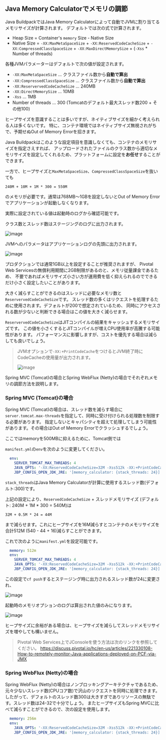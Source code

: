 ## Java Memory Calculatorでメモリの調節

Java BuildpackではJava Memory Calculatorによって自動でJVMに割り当てるメモリサイズが計算されます。
デフォルトでは次の式で計算されます。

* Heap Size = Container's `memory` Size - Native Size
* Native Size = `-XX:MaxMetaSpaceSize` + `-XX:ReservedCodeCacheSize` + `-XX:CompressedClassSpaceSize` + `-XX:MaxDirectMemorySize` + (`-Xss` * Number of threads)

各種JVMパラメーターはデフォルトで次の値が設定されます。

* `-XX:MaxMetaSpaceSize`  ... クラスファイル数から**自動で算出**
* `-XX:CompressedClassSpaceSize` ... クラスファイル数から**自動で算出**
* `-XX:ReservervedCodeCacheSize` ... 240MB
* `-XX:DirectMemorySize` ... 10MB
* `-Xss` ... 1MB
* Number of threads ... 300 (Tomcatのデフォルト最大スレッド数200 + その他100)


ヒープサイズを意識することは多いですが、ネイティブサイズを細かく考えられる人は多くないです。
特に、コンテナ環境ではネイティブサイズ無視されがちで、予期せぬOut of Memory Errorを招きます。

Java Buildpackはこのような設定項目を意識しなくても、コンテナのメモリサイズを指定さえすれば、
アップロードされたファイルのクラス数から適切なメモリサイズを設定してくれるため、プラットフォームに設定を**お任せ**することができます。

一方で、ヒープサイズと`MaxMetaSpaceSize`、`CompressedClassSpaceSize`を抜いても

```
240M + 10M + 1M * 300 = 550M
```

のメモリが必要です。通常は768MB〜1GBを設定しないとOut of Memory Errorでアプリケーションが起動しなくなります。

実際に設定されている値は起動時のログから確認可能です。

クラス数とスレッド数はステージングのログに出力されます。

![image](https://user-images.githubusercontent.com/106908/35510377-2db19610-053b-11e8-8758-4263e2e0ab85.png)

JVMへのパラメータはアプリケーションログの先頭に出力されます。

![image](https://user-images.githubusercontent.com/106908/35510357-1c1d8300-053b-11e8-8123-134897d33c9e.png)


プロダクションでは通常1GB以上を設定することが推奨されますが、
Pivotal Web Servicesの無償利用期間に2GB制限があるのと、メモリ従量課金であるため、
不要であればメモリサイズ小さい方が運用費を低く抑えられるのでできるだけ小さく設定したいことがあります。

大きく減らすことができるのはスレッドに必要なメモリ数と`ReservervedCodeCacheSize`です。
スレッド数の多くはリクエストを処理するために使用されます。デフォルトが200で想定されているため、
同時にアクセスされる数が少ないと判断できる場合はこの値を大きく減らせます。

`ReservervedCodeCacheSize`はJITコンパイルの結果をキャッシュするメモリサイズです。
この値を小さくするとJITコンパイルが増えCPU使用率が高騰する可能性があります。
パフォーマンスに影響しますが、コストを優先する場合は減らしても良いでしょう。

> JVMオプションで`-XX:+PrintCodeCache`をつけるとJVM終了時にCodeCacheの使用量が出力されます。
> 
> ![image](https://user-images.githubusercontent.com/106908/35508867-56ea108a-0535-11e8-835e-4751f11213fc.png)


Spring MVC (Tomcat)の場合とSpring WebFlux (Netty)の場合でそれぞれメモリの調節方法を説明します。

### Spring MVC (Tomcat)の場合

Spring MVC (Tomcat)の場合は、スレッド数を減らす場合に`server.tomcat.max-threads`を指定して、同時に受け付けられる処理数を制限する必要があります。
指定しないとキャパシティを超えて処理してしまう可能性があります。その場合はOut of Memory Errorでクラッシュするでしょう。

ここではmemoryを500MBに抑えるために、Tomcat側では


`manifest.yml`の`env`を次のように変更してください。

``` yaml
  env:
    SERVER_TOMCAT_MAX_THREADS: 4
    JAVA_OPTS: '-XX:ReservedCodeCacheSize=32M -Xss512k -XX:+PrintCodeCache'
    JBP_CONFIG_OPEN_JDK_JRE: '[memory_calculator: {stack_threads: 24}]' # 4 (tomcat) + 20 (etc)
```

`stack_threads`はJava Memory Calculatorが計算に使用するスレッド数(デフォルト:300)です。

上記の設定により、`ReservedCodeCacheSize` + スレッドメモリサイズ (デフォルト: 240M + 1M * 300 = 540M)は

```
32M + 0.5M * 24 = 44M
```

まで減らせます。これにヒープサイズを16M減らすとコンテナのメモリサイズを合計512M (540 - 44 + 16)減らすことができます。


これで次のように`manifest.yml`を設定可能です。

``` yaml
  memory: 512m
  env:
    SERVER_TOMCAT_MAX_THREADS: 4
    JAVA_OPTS: '-XX:ReservedCodeCacheSize=32M -Xss512k -XX:+PrintCodeCache'
    JBP_CONFIG_OPEN_JDK_JRE: '[memory_calculator: {stack_threads: 24}]' # 4 (tomcat) + 20 (etc)
```

この設定で`cf push`するとステージング時に出力されるスレッド数が24に変更され、

![image](https://user-images.githubusercontent.com/106908/35510303-eaf703fa-053a-11e8-8302-a9e8cf162283.png)

起動時のメモリオプションのログは算出された値のみになります。

![image](https://user-images.githubusercontent.com/106908/35510342-0ee80b60-053b-11e8-8b51-131f74ad55fd.png)


ヒープサイズに余裕がある場合は、ヒープサイズを減らしてスレッドメモリサイズを増やしても構いません。

> Pivotal Web Services上でJConsoleを使う方法は次のリンクを参照してください。
> https://discuss.pivotal.io/hc/en-us/articles/221330108-How-to-remotely-monitor-Java-applications-deployed-on-PCF-via-JMX

### Spring WebFlux (Netty)の場合

Spring WebFlux (Netty)の場合はノンブロッキングアーキテクチャであるため、元々少ないスレッド数(CPUコア数)で沢山のリクエストを同時に処理できます。
したがって、デフォルトのスレッド数300は大きすぎでありリソースの無駄です。スレッド数は24-32で十分でしょう。
またヒープサイズもSpring MVCに比べて減らすことができるので、次の設定を使用します。

``` yaml
  memory: 256m
  env:
    JAVA_OPTS: '-XX:ReservedCodeCacheSize=32M -Xss512k -XX:+PrintCodeCache'
    JBP_CONFIG_OPEN_JDK_JRE: '[memory_calculator: {stack_threads: 24}]' # 4 (core) + 20 (etc)
```
